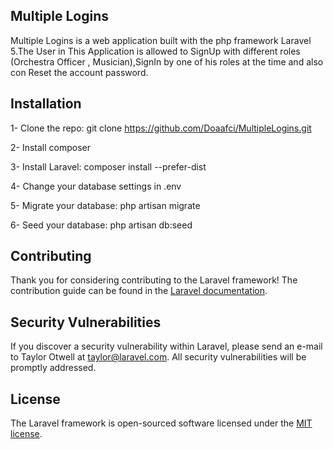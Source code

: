 ## Multiple Logins

Multiple Logins is a web application built with the php framework Laravel 5.The User  in This  Application  is allowed to SignUp with different  roles (Orchestra Officer , Musician),SignIn by one of his roles at the time and also con Reset the account password.


## Installation

  1- Clone the repo: git clone https://github.com/Doaafci/MultipleLogins.git

  2- Install composer 

  3- Install Laravel: composer install --prefer-dist

  4- Change your database settings in .env

  5- Migrate your database: php artisan migrate

  6- Seed your database: php artisan db:seed

## Contributing

Thank you for considering contributing to the Laravel framework! The contribution guide can be found in the [Laravel documentation](http://laravel.com/docs/contributions).

## Security Vulnerabilities

If you discover a security vulnerability within Laravel, please send an e-mail to Taylor Otwell at taylor@laravel.com. All security vulnerabilities will be promptly addressed.

## License

The Laravel framework is open-sourced software licensed under the [MIT license](http://opensource.org/licenses/MIT).
